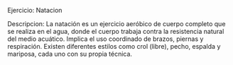 Ejercicio: Natacion

Descripcion:
La natación es un ejercicio aeróbico de cuerpo completo que se realiza en el agua, donde el cuerpo trabaja contra la resistencia natural del medio acuático. Implica el uso coordinado de brazos, piernas y respiración. Existen diferentes estilos como crol (libre), pecho, espalda y mariposa, cada uno con su propia técnica. 
